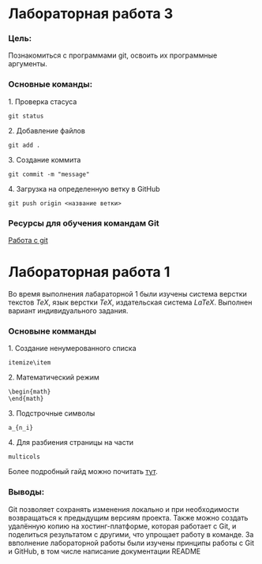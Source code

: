 # Лабораторная работа 3

### Цель:

Познакомиться с программами git, освоить их программные аргументы.
 ### Основные команды:

<p>1. Проверка стасуса</p>

 ```
 git status
 ```
<p>2. Добавление файлов</p>

```
git add .
```
<p>3. Создание коммита</p>

```
git commit -m "message"
```
<p>4. Загрузка на определенную ветку в GitHub</p>

```
git push origin <название ветки>
```
### Ресурсы для обучения командам Git
<a href="https://habr.com/ru/articles/541258/">Работа с git</a>
# Лабораторная работа 1
Во время выполнения лабараторной 1 были изучены система верстки текстов *TeX*, язык верстки *TeX*, издательская система *LaTeX*. Выполнен вариант индивидуального задания.


### Основыне комманды 
<p>1. Создание ненумерованного списка</p>

 ```
 itemize\item
 ```
<p>2. Математический режим</p>

```
\begin{math}
\end{math}
```
<p>3. Подстрочные символы</p>

```
a_{n_i}
```
<p>4. Для разбиения страницы на части</p>

```
multicols
```

Более подробный гайд можно почитать [тут](https://www.overleaf.com/learn/latex/Learn_LaTeX_in_30_minutes).

### Выводы:

Git позволяет сохранять изменения локально и при необходимости возвращаться к предыдущим версиям проекта. Также можно создать удалённую копию на хостинг-платформе, которая работает с Git, и поделиться результатом с другими, что упрощает работу в команде. За ввполнение лабораторной работы были изучены принципы работы с Git и GitHub, в том числе написание документации README

